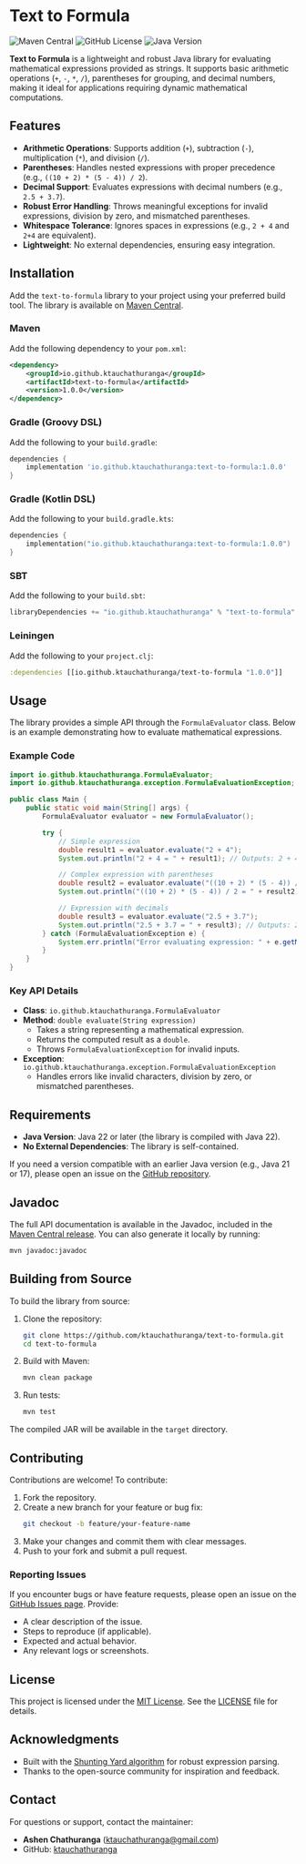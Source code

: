 # Text to Formula

![Maven Central](https://img.shields.io/maven-central/v/io.github.ktauchathuranga/text-to-formula?color=blue)
![GitHub License](https://img.shields.io/github/license/ktauchathuranga/text-to-formula?color=green)
![Java Version](https://img.shields.io/badge/Java-22-blue)

**Text to Formula** is a lightweight and robust Java library for evaluating mathematical expressions provided as strings. It supports basic arithmetic operations (`+`, `-`, `*`, `/`), parentheses for grouping, and decimal numbers, making it ideal for applications requiring dynamic mathematical computations.

## Features

- **Arithmetic Operations**: Supports addition (`+`), subtraction (`-`), multiplication (`*`), and division (`/`).
- **Parentheses**: Handles nested expressions with proper precedence (e.g., `((10 + 2) * (5 - 4)) / 2`).
- **Decimal Support**: Evaluates expressions with decimal numbers (e.g., `2.5 + 3.7`).
- **Robust Error Handling**: Throws meaningful exceptions for invalid expressions, division by zero, and mismatched parentheses.
- **Whitespace Tolerance**: Ignores spaces in expressions (e.g., `2 + 4` and `2+4` are equivalent).
- **Lightweight**: No external dependencies, ensuring easy integration.

## Installation

Add the `text-to-formula` library to your project using your preferred build tool. The library is available on [Maven Central](https://search.maven.org/artifact/io.github.ktauchathuranga/text-to-formula).

### Maven

Add the following dependency to your `pom.xml`:

```xml
<dependency>
    <groupId>io.github.ktauchathuranga</groupId>
    <artifactId>text-to-formula</artifactId>
    <version>1.0.0</version>
</dependency>
```

### Gradle (Groovy DSL)

Add the following to your `build.gradle`:

```gradle
dependencies {
    implementation 'io.github.ktauchathuranga:text-to-formula:1.0.0'
}
```

### Gradle (Kotlin DSL)

Add the following to your `build.gradle.kts`:

```kotlin
dependencies {
    implementation("io.github.ktauchathuranga:text-to-formula:1.0.0")
}
```

### SBT

Add the following to your `build.sbt`:

```scala
libraryDependencies += "io.github.ktauchathuranga" % "text-to-formula" % "1.0.0"
```

### Leiningen

Add the following to your `project.clj`:

```clojure
:dependencies [[io.github.ktauchathuranga/text-to-formula "1.0.0"]]
```

## Usage

The library provides a simple API through the `FormulaEvaluator` class. Below is an example demonstrating how to evaluate mathematical expressions.

### Example Code

```java
import io.github.ktauchathuranga.FormulaEvaluator;
import io.github.ktauchathuranga.exception.FormulaEvaluationException;

public class Main {
    public static void main(String[] args) {
        FormulaEvaluator evaluator = new FormulaEvaluator();

        try {
            // Simple expression
            double result1 = evaluator.evaluate("2 + 4");
            System.out.println("2 + 4 = " + result1); // Outputs: 2 + 4 = 6.0

            // Complex expression with parentheses
            double result2 = evaluator.evaluate("((10 + 2) * (5 - 4)) / 2");
            System.out.println("((10 + 2) * (5 - 4)) / 2 = " + result2); // Outputs: ((10 + 2) * (5 - 4)) / 2 = 6.0

            // Expression with decimals
            double result3 = evaluator.evaluate("2.5 + 3.7");
            System.out.println("2.5 + 3.7 = " + result3); // Outputs: 2.5 + 3.7 = 6.2
        } catch (FormulaEvaluationException e) {
            System.err.println("Error evaluating expression: " + e.getMessage());
        }
    }
}
```

### Key API Details

- **Class**: `io.github.ktauchathuranga.FormulaEvaluator`
- **Method**: `double evaluate(String expression)`
    - Takes a string representing a mathematical expression.
    - Returns the computed result as a `double`.
    - Throws `FormulaEvaluationException` for invalid inputs.
- **Exception**: `io.github.ktauchathuranga.exception.FormulaEvaluationException`
    - Handles errors like invalid characters, division by zero, or mismatched parentheses.

## Requirements

- **Java Version**: Java 22 or later (the library is compiled with Java 22).
- **No External Dependencies**: The library is self-contained.

If you need a version compatible with an earlier Java version (e.g., Java 21 or 17), please open an issue on the [GitHub repository](https://github.com/ktauchathuranga/text-to-formula).

## Javadoc

The full API documentation is available in the Javadoc, included in the [Maven Central release](https://repo1.maven.org/maven2/io/github/ktauchathuranga/text-to-formula/1.0.0/text-to-formula-1.0.0-javadoc.jar). You can also generate it locally by running:

```bash
mvn javadoc:javadoc
```

## Building from Source

To build the library from source:

1. Clone the repository:
   ```bash
   git clone https://github.com/ktauchathuranga/text-to-formula.git
   cd text-to-formula
   ```

2. Build with Maven:
   ```bash
   mvn clean package
   ```

3. Run tests:
   ```bash
   mvn test
   ```

The compiled JAR will be available in the `target` directory.

## Contributing

Contributions are welcome! To contribute:

1. Fork the repository.
2. Create a new branch for your feature or bug fix:
   ```bash
   git checkout -b feature/your-feature-name
   ```
3. Make your changes and commit them with clear messages.
4. Push to your fork and submit a pull request.

### Reporting Issues

If you encounter bugs or have feature requests, please open an issue on the [GitHub Issues page](https://github.com/ktauchathuranga/text-to-formula/issues). Provide:
- A clear description of the issue.
- Steps to reproduce (if applicable).
- Expected and actual behavior.
- Any relevant logs or screenshots.

## License

This project is licensed under the [MIT License](LICENSE). See the [LICENSE](LICENSE) file for details.

## Acknowledgments

- Built with the [Shunting Yard algorithm](https://en.wikipedia.org/wiki/Shunting_yard_algorithm) for robust expression parsing.
- Thanks to the open-source community for inspiration and feedback.

## Contact

For questions or support, contact the maintainer:
- **Ashen Chathuranga** (ktauchathuranga@gmail.com)
- GitHub: [ktauchathuranga](https://github.com/ktauchathuranga)
